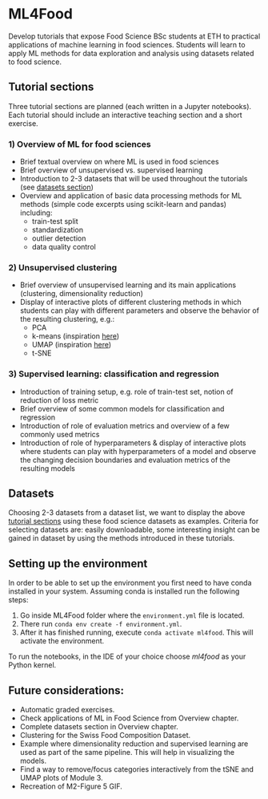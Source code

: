# ML4Food
Develop tutorials that expose Food Science BSc students at ETH to practical applications of machine learning in food sciences. Students will learn to apply ML methods for data exploration and analysis using datasets related to food science.

## Tutorial sections
Three tutorial sections are planned (each written in a Jupyter notebooks). Each tutorial should include an interactive teaching section and a short exercise.

### 1) Overview of ML for food sciences
* Brief textual overview on where ML is used in food sciences
* Brief overview of unsupervised vs. supervised learning
* Introduction to 2-3 datasets that will be used throughout the tutorials (see [datasets section](#datasets))
* Overview and application of basic data processing methods for ML methods (simple code excerpts using scikit-learn and pandas) including:
    * train-test split
    * standardization
    * outlier detection
    * data quality control

### 2) Unsupervised clustering
* Brief overview of unsupervised learning and its main applications (clustering, dimensionality reduction)
* Display of interactive plots of different clustering methods in which students can play with different parameters and observe the behavior of the resulting clustering, e.g.:
    * PCA
    * k-means (inspiration [here](https://k-means-explorable.vercel.app/))
    * UMAP (inspiration [here](https://pair-code.github.io/understanding-umap/))
    * t-SNE


### 3) Supervised learning: classification and regression
* Introduction of training setup, e.g. role of train-test set, notion of reduction of loss metric
* Brief overview of some common models for classification and regression
* Introduction of role of evaluation metrics and overview of a few commonly used metrics
* Introduction of role of hyperparameters & display of interactive plots where students can play with hyperparameters of a model and observe the changing decision boundaries and evaluation metrics of the resulting models


## Datasets
Choosing 2-3 datasets from a dataset list, we want to display the above [tutorial sections](#tutorial-sections) using these food science datasets as examples. Criteria for selecting datasets are: easily downloadable, some interesting insight can be gained in dataset by using the methods introduced in these tutorials.


## Setting up the environment
In order to be able to set up the environment you first need to have conda installed in your system. Assuming conda is installed run the following steps:
1. Go inside ML4Food folder where the `environment.yml` file is located.
2. There run `conda env create -f environment.yml`.
3. After it has finished running, execute `conda activate ml4food`. This will activate the environment.

To run the notebooks, in the IDE of your choice choose *ml4food* as your Python kernel.

## Future considerations:
 - Automatic graded exercises.
 - Check applications of ML in Food Science from Overview chapter.
 - Complete datasets section in Overview chapter.
 - Clustering for the Swiss Food Composition Dataset.
 - Example where dimensionality reduction and supervised learning
 are used as part of the same pipeline. This will help in visualizing
 the models.
 - Find a way to remove/focus categories interactively from the tSNE and UMAP
 plots of Module 3.
 - Recreation of M2-Figure 5 GIF.
